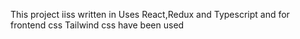 This project iiss written in Uses React,Redux and Typescript and for frontend css Tailwind css have been used
